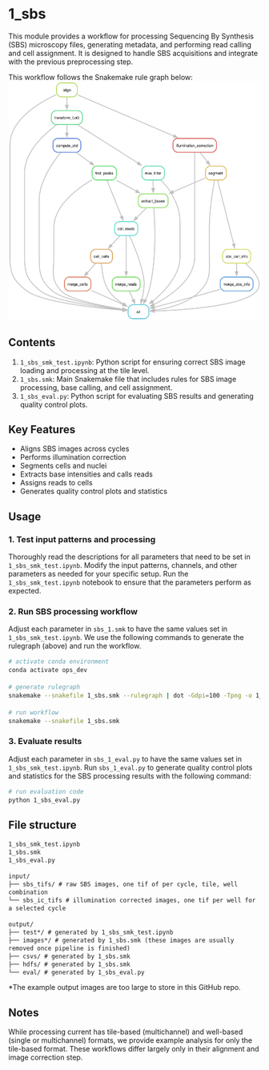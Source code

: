 # 1_sbs

This module provides a workflow for processing Sequencing By Synthesis (SBS) microscopy files, generating metadata, and performing read calling and cell assignment.
It is designed to handle SBS acquisitions and integrate with the previous preprocessing step.

This workflow follows the Snakemake rule graph below:
![1_sbs_rulegraph](1_sbs_rulegraph.png)


## Contents

1. `1_sbs_smk_test.ipynb`: Python script for ensuring correct SBS image loading and processing at the tile level.
2. `1_sbs.smk`: Main Snakemake file that includes rules for SBS image processing, base calling, and cell assignment.
3. `1_sbs_eval.py`: Python script for evaluating SBS results and generating quality control plots.


## Key Features

- Aligns SBS images across cycles
- Performs illumination correction
- Segments cells and nuclei
- Extracts base intensities and calls reads
- Assigns reads to cells
- Generates quality control plots and statistics


## Usage


### 1. Test input patterns and processing

Thoroughly read the descriptions for all parameters that need to be set in `1_sbs_smk_test.ipynb`.
Modify the input patterns, channels, and other parameters as needed for your specific setup.
Run the `1_sbs_smk_test.ipynb` notebook to ensure that the parameters perform as expected.


### 2. Run SBS processing workflow

Adjust each parameter in `sbs_1.smk` to have the same values set in `1_sbs_smk_test.ipynb`.
We use the following commands to generate the rulegraph (above) and run the workflow.
```sh
# activate conda environment
conda activate ops_dev

# generate rulegraph
snakemake --snakefile 1_sbs.smk --rulegraph | dot -Gdpi=100 -Tpng -o 1_sbs_rulegraph.png

# run workflow
snakemake --snakefile 1_sbs.smk
```

### 3. Evaluate results

Adjust each parameter in `sbs_1_eval.py` to have the same values set in `1_sbs_smk_test.ipynb`.
Run `sbs_1_eval.py` to generate quality control plots and statistics for the SBS processing results with the following command:
```sh
# run evaluation code
python 1_sbs_eval.py
```

## File structure

```
1_sbs_smk_test.ipynb
1_sbs.smk
1_sbs_eval.py

input/
├── sbs_tifs/ # raw SBS images, one tif of per cycle, tile, well combination
└── sbs_ic_tifs # illumination corrected images, one tif per well for a selected cycle

output/
├── test*/ # generated by 1_sbs_smk_test.ipynb
├── images*/ # generated by 1_sbs.smk (these images are usually removed once pipeline is finished)
├── csvs/ # generated by 1_sbs.smk
├── hdfs/ # generated by 1_sbs.smk
└── eval/ # generated by 1_sbs_eval.py
```

*The example output images are too large to store in this GitHub repo.


## Notes

While processing current has tile-based (multichannel) and well-based (single or multichannel) formats, we provide example analysis for only the tile-based format.
These workflows differ largely only in their alignment and image correction step.
